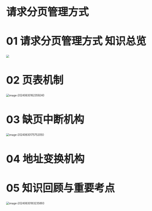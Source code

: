 # 请求分页管理方式



# 01 请求分页管理方式 知识总览

<img src="https://cvp.oss-cn-shanghai.aliyuncs.com/picgo/202406292033357.png" style="zoom:50%;" />



# 02 页表机制

<img src="https://cvp.oss-cn-shanghai.aliyuncs.com/picgo/202406301623394.png" alt="image-20240630162359240" style="zoom: 50%;" />



# 03 缺页中断机构

<img src="https://cvp.oss-cn-shanghai.aliyuncs.com/picgo/202406301757271.png" alt="image-20240630175752050" style="zoom:50%;" />



# 04 地址变换机构





# 05 知识回顾与重要考点

<img src="https://cvp.oss-cn-shanghai.aliyuncs.com/picgo/202406301832166.png" alt="image-20240630183235893" style="zoom: 50%;" />
